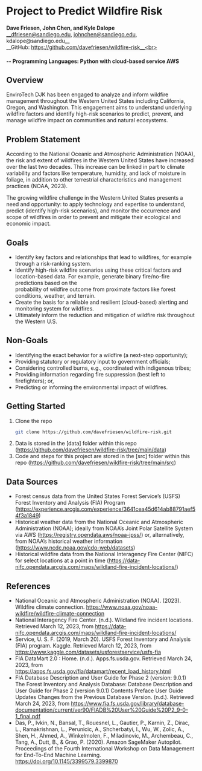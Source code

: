 # Project to Predict Wildfire Risk
__Dave Friesen, John Chen, and Kyle Dalope__<br>
__dfriesen@sandiego.edu, johnchen@sandiego.edu, kdalope@sandiego.edu__<br>
__GitHub: https://github.com/davefriesen/wildfire-risk__<br>

#### -- Programming Languages: Python with cloud-based service AWS

## Overview
EnviroTech DJK has been engaged to analyze and inform wildfire management throughout the Western United States including California, Oregon, and Washington. This engagement aims to understand underlying wildfire factors and identify high-risk scenarios to predict, prevent, and manage wildfire impact on communities and natural ecosystems.

## Problem Statement
According to the National Oceanic and Atmospheric Administration (NOAA), the risk and extent of wildfires in the Western United States have increased over the last two decades. This increase can be linked in part to climate variability and factors like temperature, humidity, and lack of moisture in foliage, in addition to other terrestrial characteristics and management practices (NOAA, 2023).

The growing wildfire challenge in the Western United States presents a need and opportunity: to apply technology and expertise to understand, predict (identify high-risk scenarios), and monitor the occurrence and scope of wildfires in order to prevent and mitigate their ecological and economic impact.

## Goals
* Identify key factors and relationships that lead to wildfires, for example through a risk-ranking system. 
* Identify high-risk wildfire scenarios using these critical factors and location-based data. For example, generate binary fire/no-fire predictions based on the      
  probability of wildfire outcome from proximate factors like forest conditions, weather, and terrain.
* Create the basis for a reliable and resilient (cloud-based) alerting and monitoring system for wildfires.
* Ultimately inform the reduction and mitigation of wildfire risk throughout the Western U.S.

## Non-Goals
* Identifying the exact behavior for a wildfire (a next-step opportunity);
* Providing statutory or regulatory input to government officials;
* Considering controlled burns, e.g., coordinated with indigenous tribes;
* Providing information regarding fire suppression (best left to firefighters); or,
* Predicting or informing the environmental impact of wildfires.

## Getting Started
1. Clone the repo
   ```sh
   git clone https://github.com/davefriesen/wildfire-risk.git
   ```
2. Data is stored in the [data] folder within this repo (https://github.com/davefriesen/wildfire-risk/tree/main/data)
3. Code and steps for this project are stored in the [src] folder within this repo (https://github.com/davefriesen/wildfire-risk/tree/main/src)

## Data Sources
* Forest census data from the United States Forest Service’s (USFS) Forest Inventory and Analysis (FIA) Program (https://experience.arcgis.com/experience/3641cea45d614ab88791aef54f3a1849)
* Historical weather data from the National Oceanic and Atmospheric Administration (NOAA); ideally from NOAA’s Joint Polar Satellite System via AWS (https://registry.opendata.aws/noaa-jpss/) or, alternatively, from NOAA’s historical weather information (https://www.ncdc.noaa.gov/cdo-web/datasets)
* Historical wildfire data from the National Interagency Fire Center (NIFC) for select locations at a point in time (https://data-nifc.opendata.arcgis.com/maps/wildland-fire-incident-locations/)

## References
* National Oceanic and Atmospheric Administration (NOAA). (2023). Wildfire climate connection. https://www.noaa.gov/noaa-wildfire/wildfire-climate-connection
* National Interagency Fire Center. (n.d.). Wildland fire incident locations. Retrieved March 12, 2023, from https://data-nifc.opendata.arcgis.com/maps/wildland-fire-incident-locations/ 
* Service, U. S. F. (2019, March 20). USFS Forest Inventory and Analysis (FIA) program. Kaggle. Retrieved March 12, 2023, from https://www.kaggle.com/datasets/usforestservice/usfs-fia 
* FIA DataMart 2.0 : Home. (n.d.). Apps.fs.usda.gov. Retrieved March 24, 2023, from https://apps.fs.usda.gov/fia/datamart/recent_load_history.html
* FIA Database Description and User Guide for Phase 2 (version: 9.0.1) The Forest Inventory and Analysis Database: Database Description and User Guide for Phase 2 (version 9.0.1) Contents Preface User Guide Updates Changes from the Previous Database Version. (n.d.). Retrieved March 24, 2023, from https://www.fia.fs.usda.gov/library/database-documentation/current/ver90/FIADB%20User%20Guide%20P2_9-0-1_final.pdf
* Das, P., Ivkin, N., Bansal, T., Rouesnel, L., Gautier, P., Karnin, Z., Dirac, L., Ramakrishnan, L., Perunicic, A., Shcherbatyi, I., Wu, W., Zolic, A., Shen, H., Ahmed, A., Winkelmolen, F., Miladinovic, M., Archembeau, C., Tang, A., Dutt, B., & Grao, P. (2020). Amazon SageMaker Autopilot. Proceedings of the Fourth International Workshop on Data Management for End-To-End Machine Learning. https://doi.org/10.1145/3399579.3399870

